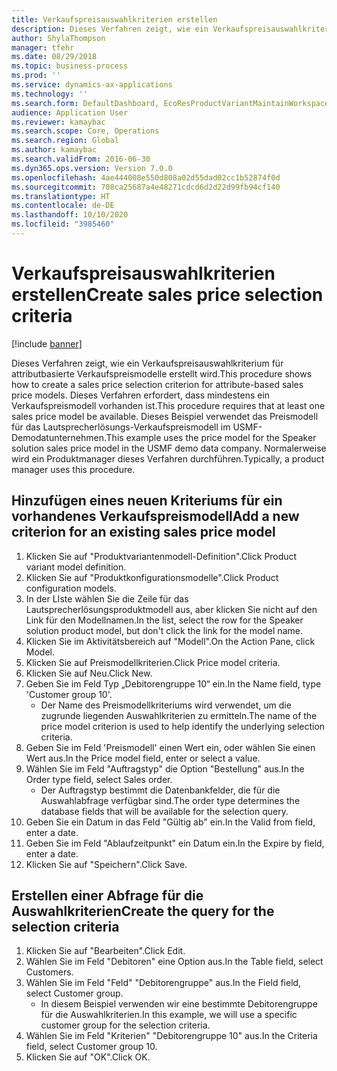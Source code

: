 ```yaml
---
title: Verkaufspreisauswahlkriterien erstellen
description: Dieses Verfahren zeigt, wie ein Verkaufspreisauswahlkriterium für attributbasierte Verkaufspreismodelle erstellt wird.
author: ShylaThompson
manager: tfehr
ms.date: 08/29/2018
ms.topic: business-process
ms.prod: ''
ms.service: dynamics-ax-applications
ms.technology: ''
ms.search.form: DefaultDashboard, EcoResProductVariantMaintainWorkspace, PCProductConfigurationModelListPage, PCPriceModelSelectionCriteria, SysQueryForm, SysQueryTableLookUp, SysQueryFieldLookUp
audience: Application User
ms.reviewer: kamaybac
ms.search.scope: Core, Operations
ms.search.region: Global
ms.author: kamaybac
ms.search.validFrom: 2016-06-30
ms.dyn365.ops.version: Version 7.0.0
ms.openlocfilehash: 4ae444008e550d808a02d55dad02cc1b52874f0d
ms.sourcegitcommit: 708ca25687a4e48271cdcd6d2d22d99fb94cf140
ms.translationtype: HT
ms.contentlocale: de-DE
ms.lasthandoff: 10/10/2020
ms.locfileid: "3985460"
---
```

# <a name="create-sales-price-selection-criteria"></a><span data-ttu-id="6ab1a-103">Verkaufspreisauswahlkriterien erstellen</span><span class="sxs-lookup"><span data-stu-id="6ab1a-103">Create sales price selection criteria</span></span>

[!include [banner](../../includes/banner.md)]

<span data-ttu-id="6ab1a-104">Dieses Verfahren zeigt, wie ein Verkaufspreisauswahlkriterium für attributbasierte Verkaufspreismodelle erstellt wird.</span><span class="sxs-lookup"><span data-stu-id="6ab1a-104">This procedure shows how to create a sales price selection criterion for attribute-based sales price models.</span></span> <span data-ttu-id="6ab1a-105">Dieses Verfahren erfordert, dass mindestens ein Verkaufspreismodell vorhanden ist.</span><span class="sxs-lookup"><span data-stu-id="6ab1a-105">This procedure requires that at least one sales price model be available.</span></span> <span data-ttu-id="6ab1a-106">Dieses Beispiel verwendet das Preismodell für das Lautsprecherlösungs-Verkaufspreismodell im USMF-Demodatunternehmen.</span><span class="sxs-lookup"><span data-stu-id="6ab1a-106">This example uses the price model for the Speaker solution sales price model in the USMF demo data company.</span></span> <span data-ttu-id="6ab1a-107">Normalerweise wird ein Produktmanager dieses Verfahren durchführen.</span><span class="sxs-lookup"><span data-stu-id="6ab1a-107">Typically, a product manager uses this procedure.</span></span>


## <a name="add-a-new-criterion-for-an-existing-sales-price-model"></a><span data-ttu-id="6ab1a-108">Hinzufügen eines neuen Kriteriums für ein vorhandenes Verkaufspreismodell</span><span class="sxs-lookup"><span data-stu-id="6ab1a-108">Add a new criterion for an existing sales price model</span></span>
1. <span data-ttu-id="6ab1a-109">Klicken Sie auf "Produktvariantenmodell-Definition".</span><span class="sxs-lookup"><span data-stu-id="6ab1a-109">Click Product variant model definition.</span></span>
2. <span data-ttu-id="6ab1a-110">Klicken Sie auf "Produktkonfigurationsmodelle".</span><span class="sxs-lookup"><span data-stu-id="6ab1a-110">Click Product configuration models.</span></span>
3. <span data-ttu-id="6ab1a-111">In der LIste wählen Sie die Zeile für das Lautsprecherlösungsproduktmodell aus, aber klicken Sie nicht auf den Link für den Modellnamen.</span><span class="sxs-lookup"><span data-stu-id="6ab1a-111">In the list, select the row for the Speaker solution product model, but don't click the link for the model name.</span></span>
4. <span data-ttu-id="6ab1a-112">Klicken Sie im Aktivitätsbereich auf "Modell".</span><span class="sxs-lookup"><span data-stu-id="6ab1a-112">On the Action Pane, click Model.</span></span>
5. <span data-ttu-id="6ab1a-113">Klicken Sie auf Preismodellkriterien.</span><span class="sxs-lookup"><span data-stu-id="6ab1a-113">Click Price model criteria.</span></span>
6. <span data-ttu-id="6ab1a-114">Klicken Sie auf Neu.</span><span class="sxs-lookup"><span data-stu-id="6ab1a-114">Click New.</span></span>
7. <span data-ttu-id="6ab1a-115">Geben Sie im Feld Typ „Debitorengruppe 10“ ein.</span><span class="sxs-lookup"><span data-stu-id="6ab1a-115">In the Name field, type 'Customer group 10'.</span></span>
    * <span data-ttu-id="6ab1a-116">Der Name des Preismodellkriteriums wird verwendet, um die zugrunde liegenden Auswahlkriterien zu ermitteln.</span><span class="sxs-lookup"><span data-stu-id="6ab1a-116">The name of the price model criterion is used to help identify the underlying selection criteria.</span></span>  
8. <span data-ttu-id="6ab1a-117">Geben Sie im Feld 'Preismodell' einen Wert ein, oder wählen Sie einen Wert aus.</span><span class="sxs-lookup"><span data-stu-id="6ab1a-117">In the Price model field, enter or select a value.</span></span>
9. <span data-ttu-id="6ab1a-118">Wählen Sie im Feld "Auftragstyp" die Option "Bestellung" aus.</span><span class="sxs-lookup"><span data-stu-id="6ab1a-118">In the Order type field, select Sales order.</span></span>
    * <span data-ttu-id="6ab1a-119">Der Auftragstyp bestimmt die Datenbankfelder, die für die Auswahlabfrage verfügbar sind.</span><span class="sxs-lookup"><span data-stu-id="6ab1a-119">The order type determines the database fields that will be available for the selection query.</span></span>  
10. <span data-ttu-id="6ab1a-120">Geben Sie ein Datum in das Feld "Gültig ab" ein.</span><span class="sxs-lookup"><span data-stu-id="6ab1a-120">In the Valid from field, enter a date.</span></span>
11. <span data-ttu-id="6ab1a-121">Geben Sie im Feld "Ablaufzeitpunkt" ein Datum ein.</span><span class="sxs-lookup"><span data-stu-id="6ab1a-121">In the Expire by field, enter a date.</span></span>
12. <span data-ttu-id="6ab1a-122">Klicken Sie auf "Speichern".</span><span class="sxs-lookup"><span data-stu-id="6ab1a-122">Click Save.</span></span>

## <a name="create-the-query-for-the-selection-criteria"></a><span data-ttu-id="6ab1a-123">Erstellen einer Abfrage für die Auswahlkriterien</span><span class="sxs-lookup"><span data-stu-id="6ab1a-123">Create the query for the selection criteria</span></span>
1. <span data-ttu-id="6ab1a-124">Klicken Sie auf "Bearbeiten".</span><span class="sxs-lookup"><span data-stu-id="6ab1a-124">Click Edit.</span></span>
2. <span data-ttu-id="6ab1a-125">Wählen Sie im Feld "Debitoren" eine Option aus.</span><span class="sxs-lookup"><span data-stu-id="6ab1a-125">In the Table field, select Customers.</span></span> 
3. <span data-ttu-id="6ab1a-126">Wählen Sie im Feld "Feld" "Debitorengruppe" aus.</span><span class="sxs-lookup"><span data-stu-id="6ab1a-126">In the Field field, select Customer group.</span></span>
    * <span data-ttu-id="6ab1a-127">In diesem Beispiel verwenden wir eine bestimmte Debitorengruppe für die Auswahlkriterien.</span><span class="sxs-lookup"><span data-stu-id="6ab1a-127">In this example, we will use a specific customer group for the selection criteria.</span></span>  
4. <span data-ttu-id="6ab1a-128">Wählen Sie im Feld "Kriterien" "Debitorengruppe 10" aus.</span><span class="sxs-lookup"><span data-stu-id="6ab1a-128">In the Criteria field, select Customer group 10.</span></span> 
5. <span data-ttu-id="6ab1a-129">Klicken Sie auf "OK".</span><span class="sxs-lookup"><span data-stu-id="6ab1a-129">Click OK.</span></span>

